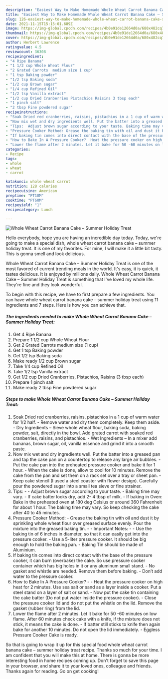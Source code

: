```yaml
---
description: "Easiest Way to Make Homemade Whole Wheat Carrot Banana Cake – Summer Holiday Treat"
title: "Easiest Way to Make Homemade Whole Wheat Carrot Banana Cake – Summer Holiday Treat"
slug: 126-easiest-way-to-make-homemade-whole-wheat-carrot-banana-cake-summer-holiday-treat
date: 2021-11-15T15:15:01.689Z
image: https://img-global.cpcdn.com/recipes/4b0e91de12664d0a/680x482cq70/whole-wheat-carrot-banana-cake-summer-holiday-treat-recipe-main-photo.jpg
thumbnail: https://img-global.cpcdn.com/recipes/4b0e91de12664d0a/680x482cq70/whole-wheat-carrot-banana-cake-summer-holiday-treat-recipe-main-photo.jpg
cover: https://img-global.cpcdn.com/recipes/4b0e91de12664d0a/680x482cq70/whole-wheat-carrot-banana-cake-summer-holiday-treat-recipe-main-photo.jpg
author: Herbert Lawrence
ratingvalue: 4.5
reviewcount: 36308
recipeingredient:
- "4 Ripe Banana"
- "1 1/2 cup Whole Wheat Flour"
- "2 Grated Carrots  medium size 1 cup"
- "1 tsp Baking powder"
- "1/2 tsp Baking soda"
- "1/2 cup Brown sugar"
- "1/4 cup Refined Oil"
- "1/2 tsp Vanilla extract"
- "1/2 cup Dried Cranberries Pistachios Raisins 3 tbsp each"
- "1 pinch salt"
- "2 tbsp Fine powdered sugar"
recipeinstructions:
- "Soak Dried red cranberries, raisins, pistachios in a 1 cup of warm water for 1/2 half. Remove water and dry them completely. Keep them aside. Dry Ingredients – Sieve whole wheat flour, baking soda, baking powder, salt, directly in the bowl. Add grated carrot with soaked red cranberries, raisins, and pistachios. Wet Ingredients – In a mixer add bananas, brown sugar, oil, vanilla essence and grind it into a smooth paste."
- "Now mix wet and dry ingredients well. Put the batter into a greased pan and tap the cake pan on a countertop to release any large air bubbles. Put the cake pan into the preheated pressure cooker and bake it for 1 hour. When the cake is done, allow to cool for 10 minutes. Remove the cake from the pan and set them on a rack set over a tray or sheet pan. Keep cake stencil (I used a steel coaster with flower design). Carefully pour the powdered sugar into a small tea sieve or fine strainer."
- "Tips:  Adjust brown sugar according to your taste. Baking time may vary. If cake batter looks dry, add 2- 4 tbsp of milk. If baking in Oven: Bake in the preheated oven at 180 deg Celsius or around 360 Fahrenheit for about 1 hour. The baking time may vary. So keep checking the cake after 40 to 45 minutes."
- "Pressure Cooker Method: Grease the baking tin with oil and dust it by sprinkling whole wheat flour over greased surface evenly. Pour the mixture into the greased baking tin.  Important Notes:  Use the baking tin of 6 inches in diameter, so that it can easily get into the pressure cooker. Use a 5-liter pressure cooker. It should be big enough to hold the baking pan. Baking Tin should be made of Aluminium."
- "If baking tin comes into direct contact with the base of the pressure cooker, it can burn (overbake) the cake. So use pressure cooker container which has big holes in it or any aluminum small stand. No gasket and whistle are needed. Remove them before baking. Don’t add water to the pressure cooker."
- "How to Bake In A Pressure Cooker?  Heat the pressure cooker on high heat for 2 minutes. Use sea salt or sand as a layer inside a cooker. Put a steel stand on a layer of salt or sand. Now put the cake tin containing the cake batter (Do not put water inside the pressure cooker). Close the pressure cooker lid and do not put the whistle on the lid. Remove the gasket (rubber ring) from the lid."
- "Lower the flame after 2 minutes. Let it bake for 50 -60 minutes on low flame. After 60 minutes check cake with a knife, if the mixture does not stick, it means the cake is done. If batter still sticks to knife then again bake for another 10 minutes. Do not open the lid immediately. Eggless Pressure Cooker Cake is ready."
categories:
- Recipe
tags:
- whole
- wheat
- carrot

katakunci: whole wheat carrot 
nutrition: 128 calories
recipecuisine: American
preptime: "PT18M"
cooktime: "PT60M"
recipeyield: "1"
recipecategory: Lunch

---
```



![Whole Wheat Carrot Banana Cake – Summer Holiday Treat](https://img-global.cpcdn.com/recipes/4b0e91de12664d0a/680x482cq70/whole-wheat-carrot-banana-cake-summer-holiday-treat-recipe-main-photo.jpg)

Hello everybody, hope you are having an incredible day today. Today, we're going to make a special dish, whole wheat carrot banana cake – summer holiday treat. It is one of my favorites. For mine, I will make it a little bit tasty. This is gonna smell and look delicious.

Whole Wheat Carrot Banana Cake – Summer Holiday Treat is one of the most favored of current trending meals in the world. It's easy, it is quick, it tastes delicious. It is enjoyed by millions daily. Whole Wheat Carrot Banana Cake – Summer Holiday Treat is something that I've loved my whole life. They're fine and they look wonderful.




To begin with this recipe, we have to first prepare a few ingredients. You can have whole wheat carrot banana cake – summer holiday treat using 11 ingredients and 7 steps. Here is how you can achieve that.

<!--inarticleads1-->

##### The ingredients needed to make Whole Wheat Carrot Banana Cake – Summer Holiday Treat:

1. Get 4 Ripe Banana
1. Prepare 1 1/2 cup Whole Wheat Flour
1. Get 2 Grated Carrots  medium size (1 cup)
1. Get 1 tsp Baking powder
1. Get 1/2 tsp Baking soda
1. Make ready 1/2 cup Brown sugar
1. Take 1/4 cup Refined Oil
1. Take 1/2 tsp Vanilla extract
1. Get 1/2 cup Dried Cranberries, Pistachios, Raisins (3 tbsp each)
1. Prepare 1 pinch salt
1. Make ready 2 tbsp Fine powdered sugar




<!--inarticleads2-->

##### Steps to make Whole Wheat Carrot Banana Cake – Summer Holiday Treat:

1. Soak Dried red cranberries, raisins, pistachios in a 1 cup of warm water for 1/2 half. - Remove water and dry them completely. Keep them aside. - Dry Ingredients – Sieve whole wheat flour, baking soda, baking powder, salt, directly in the bowl. Add grated carrot with soaked red cranberries, raisins, and pistachios. - Wet Ingredients – In a mixer add bananas, brown sugar, oil, vanilla essence and grind it into a smooth paste.
1. Now mix wet and dry ingredients well. Put the batter into a greased pan and tap the cake pan on a countertop to release any large air bubbles. - Put the cake pan into the preheated pressure cooker and bake it for 1 hour. - When the cake is done, allow to cool for 10 minutes. Remove the cake from the pan and set them on a rack set over a tray or sheet pan. - Keep cake stencil (I used a steel coaster with flower design). Carefully pour the powdered sugar into a small tea sieve or fine strainer.
1. Tips: -  - Adjust brown sugar according to your taste. - Baking time may vary. - If cake batter looks dry, add 2- 4 tbsp of milk. - If baking in Oven: Bake in the preheated oven at 180 deg Celsius or around 360 Fahrenheit for about 1 hour. The baking time may vary. So keep checking the cake after 40 to 45 minutes.
1. Pressure Cooker Method: - Grease the baking tin with oil and dust it by sprinkling whole wheat flour over greased surface evenly. Pour the mixture into the greased baking tin. -  - Important Notes: -  - Use the baking tin of 6 inches in diameter, so that it can easily get into the pressure cooker. - Use a 5-liter pressure cooker. It should be big enough to hold the baking pan. - Baking Tin should be made of Aluminium.
1. If baking tin comes into direct contact with the base of the pressure cooker, it can burn (overbake) the cake. So use pressure cooker container which has big holes in it or any aluminum small stand. - No gasket and whistle are needed. Remove them before baking. - Don’t add water to the pressure cooker.
1. How to Bake In A Pressure Cooker? -  - Heat the pressure cooker on high heat for 2 minutes. Use sea salt or sand as a layer inside a cooker. Put a steel stand on a layer of salt or sand. - Now put the cake tin containing the cake batter (Do not put water inside the pressure cooker). - Close the pressure cooker lid and do not put the whistle on the lid. Remove the gasket (rubber ring) from the lid.
1. Lower the flame after 2 minutes. Let it bake for 50 -60 minutes on low flame. After 60 minutes check cake with a knife, if the mixture does not stick, it means the cake is done. - If batter still sticks to knife then again bake for another 10 minutes. Do not open the lid immediately. - Eggless Pressure Cooker Cake is ready.




So that is going to wrap it up for this special food whole wheat carrot banana cake – summer holiday treat recipe. Thanks so much for your time. I am confident that you will make this at home. There is gonna be more interesting food in home recipes coming up. Don't forget to save this page in your browser, and share it to your loved ones, colleague and friends. Thanks again for reading. Go on get cooking!
